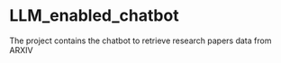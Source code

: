 # LLM_enabled_chatbot
The project contains the chatbot to retrieve research papers data from ARXIV 
